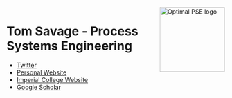<a href="https://www.imperial.ac.uk/optimisation-and-machine-learning-for-process-engineering/about-us/">
<img src="https://github.com/OptiMaL-PSE-Lab/logo/blob/56f8371f20ae451d791fe7ebd62e7d86fb66e4ca/PNG/optiml_light_short.png" alt="Optimal PSE logo" title="OptimalPSE" align="right" height="150" />
</a>

# Tom Savage - Process Systems Engineering

- [Twitter](https://twitter.com/Savage_Tom)
- [Personal Website](https://tom-savage.co.uk)
- [Imperial College Website](https://www.imperial.ac.uk/people/t.savage)
- [Google Scholar](https://scholar.google.com/citations?user=1niiK1AAAAAJ&hl=en)

